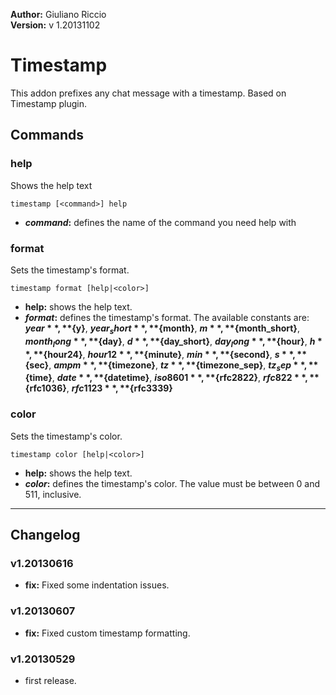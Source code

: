 **Author:** Giuliano Riccio  
**Version:** v 1.20131102

# Timestamp #
This addon prefixes any chat message with a timestamp.
Based on Timestamp plugin.

## Commands ##
### help ###
Shows the help text

```
timestamp [<command>] help
```
* **_command_:** defines the name of the command you need help with

### format ###
Sets the timestamp's format.

```
timestamp format [help|<color>]
```
* **help:** shows the help text.
* **_format_:** defines the timestamp's format. The available constants are: **${year}**, **${y}**, **${year_short}**, **${month}**, **${m}**, **${month_short}**, **${month_long}**, **${day}**, **${d}**, **${day_short}**, **${day_long}**, **${hour}**, **${h}**, **${hour24}**, **${hour12}**, **${minute}**, **${min}**, **${second}**, **${s}**, **${sec}**, **${ampm}**, **${timezone}**, **${tz}**, **${timezone_sep}**, **${tz_sep}**, **${time}**, **${date}**, **${datetime}**, **${iso8601}**, **${rfc2822}**, **${rfc822}**, **${rfc1036}**, **${rfc1123}**, **${rfc3339}**

### color ###
Sets the timestamp's color.

```
timestamp color [help|<color>]
```
* **help:** shows the help text.
* **_color_:** defines the timestamp's color. The value must be between 0 and 511, inclusive.

----

## Changelog ##

### v1.20130616 ###
* **fix:** Fixed some indentation issues.

### v1.20130607 ###
* **fix:** Fixed custom timestamp formatting.

### v1.20130529 ###
* first release.
